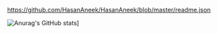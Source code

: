 https://github.com/HasanAneek/HasanAneek/blob/master/readme.json




![Anurag's GitHub stats](https://github-readme-stats.vercel.app/api?username=HasanAneek&show_icons=true&theme=radical)] 




